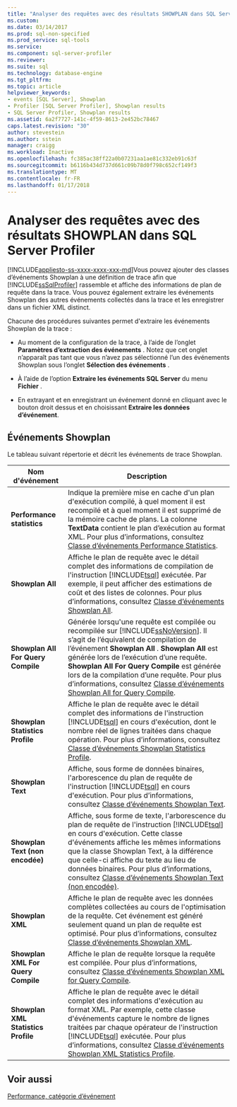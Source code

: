 ```yaml
---
title: "Analyser des requêtes avec des résultats SHOWPLAN dans SQL Server Profiler | Documents Microsoft"
ms.custom: 
ms.date: 03/14/2017
ms.prod: sql-non-specified
ms.prod_service: sql-tools
ms.service: 
ms.component: sql-server-profiler
ms.reviewer: 
ms.suite: sql
ms.technology: database-engine
ms.tgt_pltfrm: 
ms.topic: article
helpviewer_keywords:
- events [SQL Server], Showplan
- Profiler [SQL Server Profiler], Showplan results
- SQL Server Profiler, Showplan results
ms.assetid: 6a2f7727-141c-4f59-8613-2e452bc78467
caps.latest.revision: "30"
author: stevestein
ms.author: sstein
manager: craigg
ms.workload: Inactive
ms.openlocfilehash: fc385ac38ff22a0b07231aa1ae81c332eb91c63f
ms.sourcegitcommit: b6116b434d737d661c09b78d0f798c652cf149f3
ms.translationtype: MT
ms.contentlocale: fr-FR
ms.lasthandoff: 01/17/2018
---
```

# <a name="analyze-queries-with-showplan-results-in-sql-server-profiler"></a>Analyser des requêtes avec des résultats SHOWPLAN dans SQL Server Profiler
[!INCLUDE[appliesto-ss-xxxx-xxxx-xxx-md](../../includes/appliesto-ss-xxxx-xxxx-xxx-md.md)]Vous pouvez ajouter des classes d’événements Showplan à une définition de trace afin que [!INCLUDE[ssSqlProfiler](../../includes/sssqlprofiler-md.md)] rassemble et affiche des informations de plan de requête dans la trace. Vous pouvez également extraire les événements Showplan des autres événements collectés dans la trace et les enregistrer dans un fichier XML distinct.  
  
 Chacune des procédures suivantes permet d'extraire les événements Showplan de la trace :  
  
-   Au moment de la configuration de la trace, à l’aide de l’onglet **Paramètres d’extraction des événements** . Notez que cet onglet n’apparaît pas tant que vous n’avez pas sélectionné l’un des événements Showplan sous l’onglet **Sélection des événements** .  
  
-   À l’aide de l’option **Extraire les événements SQL Server** du menu **Fichier** .  
  
-   En extrayant et en enregistrant un événement donné en cliquant avec le bouton droit dessus et en choisissant **Extraire les données d’événement**.  
  
## <a name="showplan-events"></a>Événements Showplan  
 Le tableau suivant répertorie et décrit les événements de trace Showplan.  
  
|Nom d'événement|Description|  
|----------------|-----------------|  
|**Performance statistics**|Indique la première mise en cache d'un plan d'exécution compilé, à quel moment il est recompilé et à quel moment il est supprimé de la mémoire cache de plans. La colonne **TextData** contient le plan d’exécution au format XML. Pour plus d’informations, consultez [Classe d’événements Performance Statistics](../../relational-databases/event-classes/performance-statistics-event-class.md).|  
|**Showplan All**|Affiche le plan de requête avec le détail complet des informations de compilation de l'instruction [!INCLUDE[tsql](../../includes/tsql-md.md)] exécutée. Par exemple, il peut afficher des estimations de coût et des listes de colonnes. Pour plus d’informations, consultez [Classe d’événements Showplan All](../../relational-databases/event-classes/showplan-all-event-class.md).|  
|**Showplan All For Query Compile**|Générée lorsqu'une requête est compilée ou recompilée sur [!INCLUDE[ssNoVersion](../../includes/ssnoversion-md.md)]. Il s’agit de l’équivalent de compilation de l’événement **Showplan All** . **Showplan All** est générée lors de l’exécution d’une requête. **Showplan All For Query Compile** est générée lors de la compilation d’une requête. Pour plus d’informations, consultez [Classe d’événements Showplan All for Query Compile](../../relational-databases/event-classes/showplan-all-for-query-compile-event-class.md).|  
|**Showplan Statistics Profile**|Affiche le plan de requête avec le détail complet des informations de l'instruction [!INCLUDE[tsql](../../includes/tsql-md.md)] en cours d'exécution, dont le nombre réel de lignes traitées dans chaque opération. Pour plus d’informations, consultez [Classe d’événements Showplan Statistics Profile](../../relational-databases/event-classes/showplan-statistics-profile-event-class.md).|  
|**Showplan Text**|Affiche, sous forme de données binaires, l'arborescence du plan de requête de l'instruction [!INCLUDE[tsql](../../includes/tsql-md.md)] en cours d'exécution. Pour plus d’informations, consultez [Classe d’événements Showplan Text](../../relational-databases/event-classes/showplan-text-event-class.md).|  
|**Showplan Text (non encodée)**|Affiche, sous forme de texte, l'arborescence du plan de requête de l'instruction [!INCLUDE[tsql](../../includes/tsql-md.md)] en cours d'exécution. Cette classe d'événements affiche les mêmes informations que la classe Showplan Text, à la différence que celle-ci affiche du texte au lieu de données binaires. Pour plus d’informations, consultez [Classe d’événements Showplan Text &#40;non encodée&#41;](../../relational-databases/event-classes/showplan-text-unencoded-event-class.md).|  
|**Showplan XML**|Affiche le plan de requête avec les données complètes collectées au cours de l'optimisation de la requête. Cet événement est généré seulement quand un plan de requête est optimisé. Pour plus d’informations, consultez [Classe d’événements Showplan XML](../../relational-databases/event-classes/showplan-xml-event-class.md).|  
|**Showplan XML For Query Compile**|Affiche le plan de requête lorsque la requête est compilée. Pour plus d’informations, consultez [Classe d’événements Showplan XML for Query Compile](../../relational-databases/event-classes/showplan-xml-for-query-compile-event-class.md).|  
|**Showplan XML Statistics Profile**|Affiche le plan de requête avec le détail complet des informations d'exécution au format XML. Par exemple, cette classe d'événements capture le nombre de lignes traitées par chaque opérateur de l'instruction [!INCLUDE[tsql](../../includes/tsql-md.md)] exécutée. Pour plus d’informations, consultez [Classe d’événements Showplan XML Statistics Profile](../../relational-databases/event-classes/showplan-xml-statistics-profile-event-class.md).|  
  
## <a name="see-also"></a>Voir aussi  
 [Performance, catégorie d’événement](../../relational-databases/event-classes/performance-event-category.md)  
  
  
